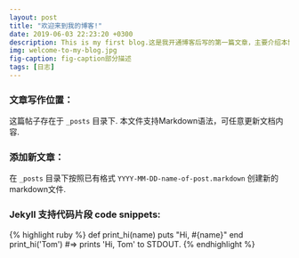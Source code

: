 ```yaml
---
layout: post
title: "欢迎来到我的博客!"
date: 2019-06-03 22:23:20 +0300
description: This is my first blog.这是我开通博客后写的第一篇文章，主要介绍本博客模板写作内容。
img: welcome-to-my-blog.jpg 
fig-caption: fig-caption部分描述
tags: [日志]
---
```


### 文章写作位置：
这篇帖子存在于 `_posts` 目录下. 本文件支持Markdown语法，可任意更新文档内容.

### 添加新文章：

 在 `_posts` 目录下按照已有格式  `YYYY-MM-DD-name-of-post.markdown` 创建新的markdown文件.

### Jekyll 支持代码片段 code snippets:

{% highlight ruby %}
def print_hi(name)
  puts "Hi, #{name}"
end
print_hi('Tom')
#=> prints 'Hi, Tom' to STDOUT.
{% endhighlight %}



